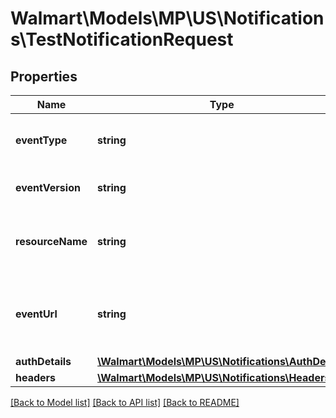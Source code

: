 # Walmart\Models\MP\US\Notifications\TestNotificationRequest

## Properties

Name | Type | Description | Notes
------------ | ------------- | ------------- | -------------
**eventType** | **string** | Event that you want to subscribe to |
**eventVersion** | **string** | Version of the specific event type |
**resourceName** | **string** | Functional category that event type is mapped to. |
**eventUrl** | **string** | Destination URL where notification will be received by seller |
**authDetails** | [**\Walmart\Models\MP\US\Notifications\AuthDetails**](AuthDetails.md) |  | [optional]
**headers** | [**\Walmart\Models\MP\US\Notifications\Headers**](Headers.md) |  | [optional]


[[Back to Model list]](./) [[Back to API list]](../../../../../README.md#supported-apis) [[Back to README]](../../../../../README.md)
